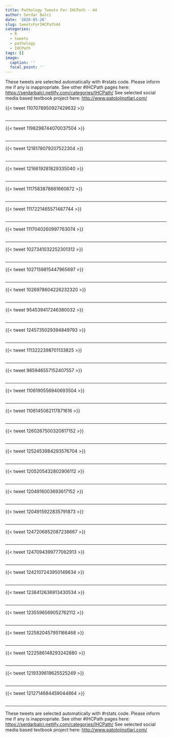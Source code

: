 ```yaml
---
title: Pathology Tweets For IHCPath - 44
author: Serdar Balci
date: '2020-05-26'
slug: tweetsForIHCPath44
categories:
  - R
  - tweets
  - pathology
  - IHCPath
tags: []
image:
  caption: ''
  focal_point: ''
---
```



These tweets are selected automatically with #rstats code. Please inform me if any is inappropriate.
See other #IHCPath pages here: https://serdarbalci.netlify.com/categories/IHCPath/ 
See selected social media based textbook project here: http://www.patolojinotlari.com/

{{< tweet 1107078950927429632 >}}
<br>
<br>
<hr>
{{< tweet 1198298744070037504 >}}
<br>
<br>
<hr>
{{< tweet 1218178079207522304 >}}
<br>
<br>
<hr>
{{< tweet 1216619281829335040 >}}
<br>
<br>
<hr>
{{< tweet 1117583878661660672 >}}
<br>
<br>
<hr>
{{< tweet 1117221465571487744 >}}
<br>
<br>
<hr>
{{< tweet 1117040260997763074 >}}
<br>
<br>
<hr>
{{< tweet 1027341032252301312 >}}
<br>
<br>
<hr>
{{< tweet 1027159815447965697 >}}
<br>
<br>
<hr>
{{< tweet 1026978604226232320 >}}
<br>
<br>
<hr>
{{< tweet 954539417246380032 >}}
<br>
<br>
<hr>
{{< tweet 1245735029394849793 >}}
<br>
<br>
<hr>
{{< tweet 1113222398701133825 >}}
<br>
<br>
<hr>
{{< tweet 985946557152407557 >}}
<br>
<br>
<hr>
{{< tweet 1106190556940693504 >}}
<br>
<br>
<hr>
{{< tweet 1106145062117871616 >}}
<br>
<br>
<hr>
{{< tweet 1260267500320817152 >}}
<br>
<br>
<hr>
{{< tweet 1252453984293576704 >}}
<br>
<br>
<hr>
{{< tweet 1205205432802906112 >}}
<br>
<br>
<hr>
{{< tweet 1204916003693617152 >}}
<br>
<br>
<hr>
{{< tweet 1204915922835791873 >}}
<br>
<br>
<hr>
{{< tweet 1247206852087238667 >}}
<br>
<br>
<hr>
{{< tweet 1247094399777062913 >}}
<br>
<br>
<hr>
{{< tweet 1242107243950149634 >}}
<br>
<br>
<hr>
{{< tweet 1238412636913430534 >}}
<br>
<br>
<hr>
{{< tweet 1235596569052762112 >}}
<br>
<br>
<hr>
{{< tweet 1225820457951166468 >}}
<br>
<br>
<hr>
{{< tweet 1222586148293242880 >}}
<br>
<br>
<hr>
{{< tweet 1219339619625525249 >}}
<br>
<br>
<hr>
{{< tweet 1212714684459044864 >}}
<br>
<br>
<hr>


These tweets are selected automatically with #rstats code. Please inform me if any is inappropriate.
See other #IHCPath pages here: https://serdarbalci.netlify.com/categories/IHCPath/ 
See selected social media based textbook project here: http://www.patolojinotlari.com/

